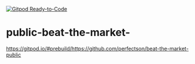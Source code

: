 [![Gitpod Ready-to-Code](https://img.shields.io/badge/Gitpod-Ready--to--Code-blue?logo=gitpod)](https://gitpod.io/#https://github.com/perfectson/public-beat-the-market-) 

# public-beat-the-market-

https://gitpod.io/#prebuild/https://github.com/perfectson/beat-the-market-public